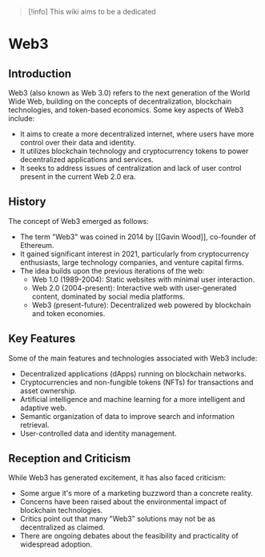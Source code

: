 > [!info]
> This wiki aims to be a dedicated 

# Web3

## Introduction

Web3 (also known as Web 3.0) refers to the next generation of the World Wide Web, building on the concepts of decentralization, blockchain technologies, and token-based economics. Some key aspects of Web3 include:

* It aims to create a more decentralized internet, where users have more control over their data and identity.
* It utilizes blockchain technology and cryptocurrency tokens to power decentralized applications and services.
* It seeks to address issues of centralization and lack of user control present in the current Web 2.0 era.

## History

The concept of Web3 emerged as follows:

* The term "Web3" was coined in 2014 by [[Gavin Wood]], co-founder of Ethereum.
* It gained significant interest in 2021, particularly from cryptocurrency enthusiasts, large technology companies, and venture capital firms.
* The idea builds upon the previous iterations of the web:
    * Web 1.0 (1989-2004): Static websites with minimal user interaction.
    * Web 2.0 (2004-present): Interactive web with user-generated content, dominated by social media platforms.
    * Web3 (present-future): Decentralized web powered by blockchain and token economies.

## Key Features 

Some of the main features and technologies associated with Web3 include:

* Decentralized applications (dApps) running on blockchain networks.
* Cryptocurrencies and non-fungible tokens (NFTs) for transactions and asset ownership.
* Artificial intelligence and machine learning for a more intelligent and adaptive web.
* Semantic organization of data to improve search and information retrieval.
* User-controlled data and identity management.

## Reception and Criticism

While Web3 has generated excitement, it has also faced criticism:

* Some argue it's more of a marketing buzzword than a concrete reality.
* Concerns have been raised about the environmental impact of blockchain technologies.
* Critics point out that many "Web3" solutions may not be as decentralized as claimed.
* There are ongoing debates about the feasibility and practicality of widespread adoption.